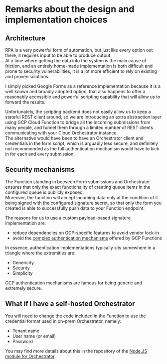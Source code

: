 # Remarks about the design and implementation choices

## Architecture

RPA is a very powerful form of automation, but just like every option out there, it requires input to be able to produce output.  
At a time where getting the data into the system is the main cause of friction, and an entirely home-made implementation is both difficult and prone to security vulnerabilities, it is a lot more efficient to rely on existing and proven solutions.

I simply picked Google Forms as a reference implementation because it is a well known and broadly adopted option, that also happens to offer a reasonably accessible and powerful scripting capability that will allow us to forward the results.

Unfortunately, the scripting backend does not easily allow us to keep a stateful REST client around, so we are introducing an extra abstraction layer using GCP Cloud Function to bridge all the incoming submissions from many people, and funnel them through a limited number of REST clients communicating with your Cloud Orchestrator instance.  
The alternative would have been to have an Orchestrator client and credentials in the form script, which is arguably less secure, and definitely not recommended as the full authentication mechanism would have to kick in for each and every submission.

## Security mechanisms

The Function standing in between Form submissions and Orchestrator ensures that only the exact functionality of creating queue items in the configured queue is publicly exposed.  
Moreover, the function will accept incoming data only at the condition of it being signed with the configured signature secret, so that only the form you created is able to successfully push data to your Function endpoint.

The reasons for us to use a custom payload-based signature implementation are:
* reduce dependencies on GCP-specific features to avoid vendor lock-in
* avoid the [complex authentication mechanisms](https://cloud.google.com/functions/docs/securing/authenticating) offered by GCP Functions

In essence, authentication implementations typically sits somewhere in a triangle where the extremities are:
* Genericity
* Security
* Simplicity

GCP authentication mechanisms are famous for being generic and extremely secure.

## What if I have a self-hosted Orchestrator

You will need to change the code included in the Function to use the credential format used in on-prem Orchestrator, namely:
* Tenant name
* User name (or email)
* Password

You may find more details about this in the repository of the [Node.JS module for Orchestrator](https://github.com/UiPath/orchestrator-nodejs).